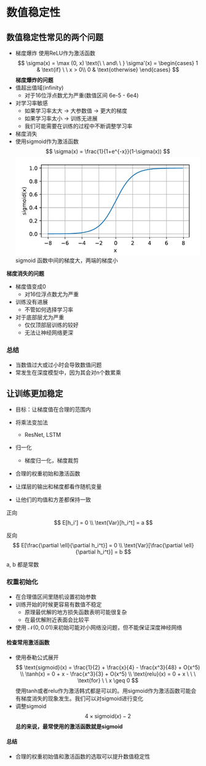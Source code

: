 # 数值稳定性

## 数值稳定性常见的两个问题

- 梯度爆炸
    使用ReLU作为激活函数
    $$
    \sigma(x) = \max (0, x) \text{\ \ and\ \ } \sigma'(x) = \begin{cases}
       1 & \text{if} \ \ x > 0\\ 
       0 & \text{otherwise}
    \end{cases}
    $$
**梯度爆炸的问题**
- 值超出值域(infinity)
    - 对于16位浮点数尤为严重(数值区间 6e-5 - 6e4)
- 对学习率敏感
    - 如果学习率太大 -> 大参数值 -> 更大的梯度
    - 如果学习率太小 -> 训练无进展
    - 我们可能需要在训练的过程中不断调整学习率
- 梯度消失
- 使用sigmoid作为激活函数
    $$
        \sigma(x) = \frac{1}{1+e^{-x}}(1-\sigma(x))
    $$
    ![图 1](assest/%E6%95%B0%E5%80%BC%E7%A8%B3%E5%AE%9A%E6%80%A7/IMG_20220903-104644780.png)  
    sigmoid 函数中间的梯度大，两端的梯度小
  
**梯度消失的问题**
- 梯度值变成0
  - 对16位浮点数尤为严重
- 训练没有进展
  - 不管如何选择学习率
- 对于底部层尤为严重
  - 仅仅顶部层训练的较好
  - 无法让神经网络更深

### 总结
- 当数值过大或过小时会导致数值问题
- 常发生在深度模型中，因为其会对n个数累乘

## 让训练更加稳定
- 目标：让梯度值在合理的范围内
- 将乘法变加法
  - ResNet, LSTM
- 归一化
  - 梯度归一化，梯度裁剪
- 合理的权重初始和激活函数

- 让煤层的输出和梯度都看作随机变量
- 让他们的均值和方差都保持一致

正向
$$
E[h_i'] = 0 \\
\text{Var}[h_i^t] = a
$$

反向
$$
E[\frac{\partial \ell}{\partial h_i^t}] = 0 \\
\text{Var}[\frac{\partial \ell}{\partial h_i^t}] = b
$$

a, b 都是常数

### 权重初始化
- 在合理值区间里随机设置初始参数
- 训练开始的时候更容易有数值不稳定
  - 原理最优解的地方损失函数表明可能很复杂
  - 在最优解附近表面会比较平
- 使用 $\mathcal{N}(0, 0.01)$来初始可能对小网络没问题，但不能保证深度神经网络

#### 检查常用激活函数
- 使用泰勒公式展开
  $$
  \text{sigmoid}(x) = \frac{1}{2} + \frac{x}{4} - \frac{x^3}{48} + O(x^5) \\
  \tanh(x) = 0 + x - \frac{x^3}{3} + O(x^5) \\
  \text{relu}(x) = 0 + x \ \ \ \text{for} \ \ x \geq 0
  $$
使用tanh或者relu作为激活韩式都是可以的。用sigmoid作为激活函数可能会有梯度消失的现象发生。我们可以对sigmoid进行变化
- 调整sigmoid
  $$
    4 \times \text{sigmoid}(x) - 2
  $$
**总的来说，最常使用的激活函数就是sigmoid**

#### 总结
- 合理的权重初始值和激活函数的选取可以提升数值稳定性